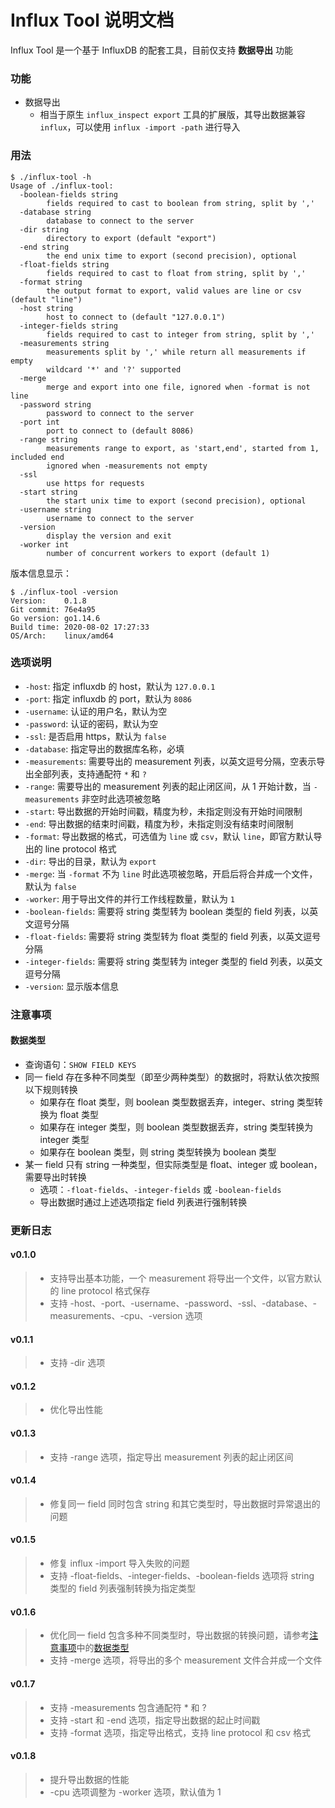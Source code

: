 # Influx Tool 说明文档

Influx Tool 是一个基于 InfluxDB 的配套工具，目前仅支持 **数据导出** 功能

### 功能

- 数据导出
  - 相当于原生 `influx_inspect export` 工具的扩展版，其导出数据兼容 `influx`，可以使用 `influx -import -path` 进行导入

### 用法

```
$ ./influx-tool -h
Usage of ./influx-tool:
  -boolean-fields string
    	fields required to cast to boolean from string, split by ','
  -database string
    	database to connect to the server
  -dir string
    	directory to export (default "export")
  -end string
    	the end unix time to export (second precision), optional
  -float-fields string
    	fields required to cast to float from string, split by ','
  -format string
    	the output format to export, valid values are line or csv (default "line")
  -host string
    	host to connect to (default "127.0.0.1")
  -integer-fields string
    	fields required to cast to integer from string, split by ','
  -measurements string
    	measurements split by ',' while return all measurements if empty
    	wildcard '*' and '?' supported
  -merge
    	merge and export into one file, ignored when -format is not line
  -password string
    	password to connect to the server
  -port int
    	port to connect to (default 8086)
  -range string
    	measurements range to export, as 'start,end', started from 1, included end
    	ignored when -measurements not empty
  -ssl
    	use https for requests
  -start string
    	the start unix time to export (second precision), optional
  -username string
    	username to connect to the server
  -version
    	display the version and exit
  -worker int
    	number of concurrent workers to export (default 1)
```

版本信息显示：

```
$ ./influx-tool -version
Version:    0.1.8
Git commit: 76e4a95
Go version: go1.14.6
Build time: 2020-08-02 17:27:33
OS/Arch:    linux/amd64
```

### 选项说明

- `-host`: 指定 influxdb 的 host，默认为 `127.0.0.1`
- `-port`: 指定 influxdb 的 port，默认为 `8086`
- `-username`: 认证的用户名，默认为空
- `-password`: 认证的密码，默认为空
- `-ssl`: 是否启用 https，默认为 `false`
- `-database`: 指定导出的数据库名称，必填
- `-measurements`: 需要导出的 measurement 列表，以英文逗号分隔，空表示导出全部列表，支持通配符 `*` 和 `?`
- `-range`: 需要导出的 measurement 列表的起止闭区间，从 1 开始计数，当 `-measurements` 非空时此选项被忽略
- `-start`: 导出数据的开始时间戳，精度为秒，未指定则没有开始时间限制
- `-end`: 导出数据的结束时间戳，精度为秒，未指定则没有结束时间限制
- `-format`: 导出数据的格式，可选值为 `line` 或 `csv`，默认 `line`，即官方默认导出的 line protocol 格式
- `-dir`: 导出的目录，默认为 `export`
- `-merge`: 当 `-format` 不为 `line` 时此选项被忽略，开启后将合并成一个文件，默认为 `false`
- `-worker`: 用于导出文件的并行工作线程数量，默认为 `1`
- `-boolean-fields`: 需要将 string 类型转为 boolean 类型的 field 列表，以英文逗号分隔
- `-float-fields`: 需要将 string 类型转为 float 类型的 field 列表，以英文逗号分隔
- `-integer-fields`: 需要将 string 类型转为 integer 类型的 field 列表，以英文逗号分隔
- `-version`: 显示版本信息

### 注意事项

#### 数据类型

- 查询语句：`SHOW FIELD KEYS`
- 同一 field 存在多种不同类型（即至少两种类型）的数据时，将默认依次按照以下规则转换
  - 如果存在 float 类型，则 boolean 类型数据丢弃，integer、string 类型转换为 float 类型
  - 如果存在 integer 类型，则 boolean 类型数据丢弃，string 类型转换为 integer 类型
  - 如果存在 boolean 类型，则 string 类型转换为 boolean 类型
- 某一 field 只有 string 一种类型，但实际类型是 float、integer 或 boolean，需要导出时转换
  - 选项：`-float-fields`、`-integer-fields` 或 `-boolean-fields`
  - 导出数据时通过上述选项指定 field 列表进行强制转换

### 更新日志

#### v0.1.0

> - 支持导出基本功能，一个 measurement 将导出一个文件，以官方默认的 line protocol 格式保存
> - 支持 -host、-port、-username、-password、-ssl、-database、-measurements、-cpu、-version 选项

#### v0.1.1

> - 支持 -dir 选项

#### v0.1.2

> - 优化导出性能

#### v0.1.3

> - 支持 -range 选项，指定导出 measurement 列表的起止闭区间

#### v0.1.4

> - 修复同一 field 同时包含 string 和其它类型时，导出数据时异常退出的问题

#### v0.1.5

> - 修复 influx -import 导入失败的问题
> - 支持 -float-fields、-integer-fields、-boolean-fields 选项将 string 类型的 field 列表强制转换为指定类型

#### v0.1.6

> - 优化同一 field 包含多种不同类型时，导出数据的转换问题，请参考[注意事项](#注意事项)中的[数据类型](#数据类型)
> - 支持 -merge 选项，将导出的多个 measurement 文件合并成一个文件

#### v0.1.7

> - 支持 -measurements 包含通配符 * 和 ?
> - 支持 -start 和 -end 选项，指定导出数据的起止时间戳
> - 支持 -format 选项，指定导出格式，支持 line protocol 和 csv 格式

#### v0.1.8

> - 提升导出数据的性能
> - -cpu 选项调整为 -worker 选项，默认值为 1
